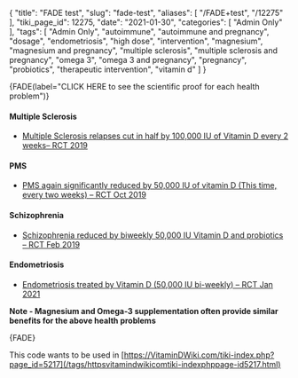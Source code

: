 {
    "title": "FADE test",
    "slug": "fade-test",
    "aliases": [
        "/FADE+test",
        "/12275"
    ],
    "tiki_page_id": 12275,
    "date": "2021-01-30",
    "categories": [
        "Admin Only"
    ],
    "tags": [
        "Admin Only",
        "autoimmune",
        "autoimmune and pregnancy",
        "dosage",
        "endometriosis",
        "high dose",
        "intervention",
        "magnesium",
        "magnesium and pregnancy",
        "multiple sclerosis",
        "multiple sclerosis and pregnancy",
        "omega 3",
        "omega 3 and pregnancy",
        "pregnancy",
        "probiotics",
        "therapeutic intervention",
        "vitamin d"
    ]
}


{FADE(label="CLICK HERE to see the scientific proof for each health problem")}

#### Multiple Sclerosis

* [Multiple Sclerosis relapses cut in half by 100,000 IU of Vitamin D every 2 weeks– RCT 2019](/posts/multiple-sclerosis-relapses-cut-in-half-by-100000-iu-of-vitamin-d-every-2-weeks-rct-2019)

#### PMS

* [PMS again significantly reduced by 50,000 IU of vitamin D (This time, every two weeks) – RCT Oct 2019](/posts/pms-again-significantly-reduced-by-50000-iu-of-vitamin-d-this-time-every-two-weeks-rct)

#### Schizophrenia

* [Schizophrenia reduced by biweekly 50,000 IU Vitamin D and probiotics – RCT Feb 2019](/posts/schizophrenia-reduced-by-biweekly-50000-iu-vitamin-d-and-probiotics-rct)

#### Endometriosis

* [Endometriosis treated by Vitamin D (50,000 IU bi-weekly) – RCT Jan 2021](/posts/endometriosis-treated-by-vitamin-d-50000-iu-bi-weekly-rct)

 **Note - Magnesium and Omega-3 supplementation often provide similar benefits for the above health problems** 

{FADE}

This code wants to be used in [https://VitaminDWiki.com/tiki-index.php?page_id=5217](/tags/httpsvitamindwikicomtiki-indexphppage-id5217.html)